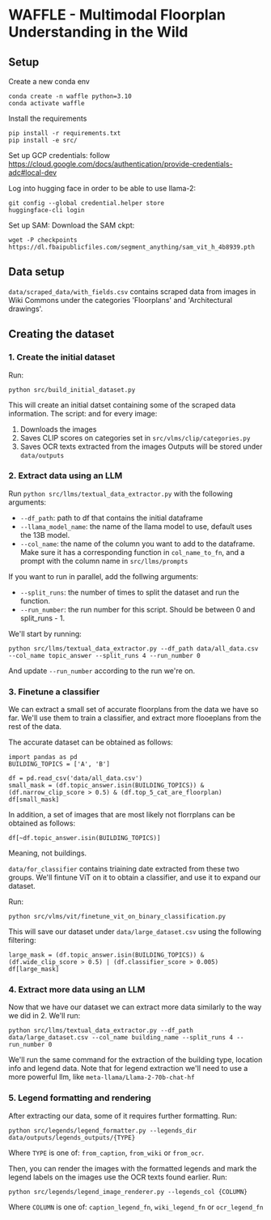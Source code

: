 # WAFFLE - Multimodal Floorplan Understanding in the Wild

## Setup
Create a new conda env
```
conda create -n waffle python=3.10
conda activate waffle
```
Install the requirements

```
pip install -r requirements.txt
pip install -e src/
```

Set up GCP credentials: follow https://cloud.google.com/docs/authentication/provide-credentials-adc#local-dev

Log into hugging face in order to be able to use llama-2:
```
git config --global credential.helper store
huggingface-cli login
```

Set up SAM:
Download the SAM ckpt:
```
wget -P checkpoints https://dl.fbaipublicfiles.com/segment_anything/sam_vit_h_4b8939.pth
```


## Data setup
`data/scraped_data/with_fields.csv` contains scraped data from images in Wiki Commons under the categories 'Floorplans' and 'Architectural drawings'.

## Creating the dataset

### 1. Create the initial dataset
Run:
```
python src/build_initial_dataset.py
```

This will create an initial datset containing some of the scraped data information. The script: and for every image:
1. Downloads the images
2. Saves CLIP scores on categories set in `src/vlms/clip/categories.py`
3. Saves OCR texts extracted from the images
Outputs will be stored under `data/outputs`

### 2. Extract data using an LLM
Run `python src/llms/textual_data_extractor.py` with the following arguments:
* `--df_path`: path to df that contains the initial dataframe
* `--llama_model_name`: the name of the llama model to use, default uses the 13B model.
* `--col_name`: the name of the column you want to add to the dataframe. Make sure it has a corresponding function in `col_name_to_fn`, and a prompt with the column name in `src/llms/prompts`

If you want to run in parallel, add the follwing arguments:
* `--split_runs`: the number of times to split the dataset and run the function.
* `--run_number`: the run number for this script. Should be between 0 and split_runs - 1.

We'll start by running:
```
python src/llms/textual_data_extractor.py --df_path data/all_data.csv --col_name topic_answer --split_runs 4 --run_number 0
```
And update `--run_number` according to the run we're on.

### 3. Finetune a classifier
We can extract a small set of accurate floorplans from the data we have so far. We'll use them to train a classifier, and extract more flooeplans from the rest of the data.

The accurate dataset can be obtained as follows:
```
import pandas as pd
BUILDING_TOPICS = ['A', 'B']

df = pd.read_csv('data/all_data.csv')
small_mask = (df.topic_answer.isin(BUILDING_TOPICS)) & (df.narrow_clip_score > 0.5) & (df.top_5_cat_are_floorplan)
df[small_mask]
```

In addition, a set of images that are most likely not florrplans can be obtained as follows:
```
df[~df.topic_answer.isin(BUILDING_TOPICS)]
```
Meaning, not buildings.

`data/for_classifier` contains triaining date extracted from these two groups.
We'll fintune ViT on it to obtain a classifier, and use it to expand our dataset.

Run:
```
python src/vlms/vit/finetune_vit_on_binary_classification.py
```

This will save our dataset under `data/large_dataset.csv` using the following filtering:
```
large_mask = (df.topic_answer.isin(BUILDING_TOPICS)) & (df.wide_clip_score > 0.5) | (df.classifier_score > 0.005)
df[large_mask]
```

### 4. Extract more data using an LLM
Now that we have our dataset we can extract more data similarly to the way we did in 2.
We'll run:

```
python src/llms/textual_data_extractor.py --df_path data/large_dataset.csv --col_name building_name --split_runs 4 --run_number 0
```

We'll run the same command for the extraction of the building type, location info and legend data.
Note that for legend extraction we'll need to use a more powerful llm, like `meta-llama/Llama-2-70b-chat-hf`


### 5. Legend formatting and rendering
After extracting our data, some of it requires further formatting.
Run:
```
python src/legends/legend_formatter.py --legends_dir data/outputs/legends_outputs/{TYPE}
```
Where `TYPE` is one of: `from_caption`, `from_wiki` or `from_ocr`.

Then, you can render the images with the formatted legends and mark the legend labels on the images use the OCR texts found earlier.
Run:
```
python src/legends/legend_image_renderer.py --legends_col {COLUMN}
``` 
Where `COLUMN` is one of: `caption_legend_fn`, `wiki_legend_fn` or `ocr_legend_fn`